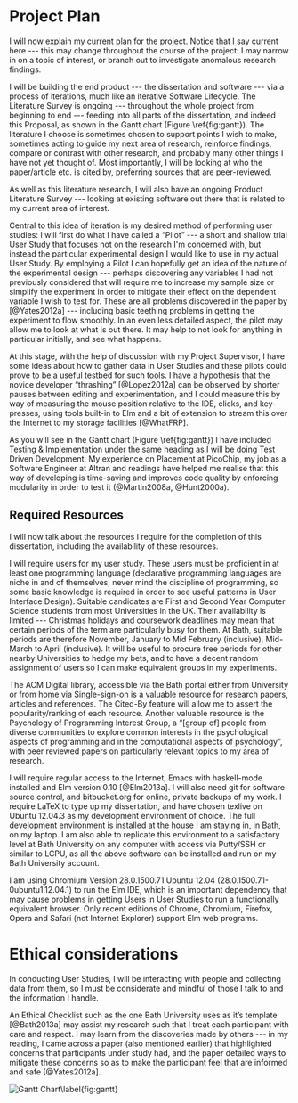 # Project Plan

I will now explain my current plan for the project. Notice that I say
current here --- this may change throughout the course of the project: I
may narrow in on a topic of interest, or branch out to investigate
anomalous research findings.

I will be building the end product --- the dissertation and software --- via a
process of iterations, much like an iterative Software Lifecycle. The Literature
Survey is ongoing --- throughout the whole project from beginning to end --- feeding
into all parts of the dissertation, and indeed this Proposal, as shown in the
Gantt chart (Figure \ref{fig:gantt}).  The literature I choose is sometimes
chosen to support points I wish to make, sometimes acting to guide my next area
of research, reinforce findings, compare or contrast with other research, and
probably many other things I have not yet thought of. Most importantly, I will
be looking at who the paper/article etc. is cited by, preferring sources that
are peer-reviewed.

As well as this literature research, I will also have an ongoing Product
Literature Survey --- looking at existing software out there that is
related to my current area of interest.

Central to this idea of iteration is my desired method of performing
user studies: I will first do what I have called a “Pilot” --- a short and
shallow trial User Study that focuses not on the research I'm concerned
with, but instead the particular experimental design I would like to use
in my actual User Study. By employing a Pilot I can hopefully get an
idea of the nature of the experimental design --- perhaps discovering any
variables I had not previously considered that will require me to
increase my sample size or simplify the experiment in order to mitigate their
effect on the dependent variable I wish to test for. These are all problems
discovered in the paper by [@Yates2012a] --- including basic teething problems in
getting the experiment to flow smoothly. In an even less detailed aspect, the
pilot may allow me to look at what is out there. It may help to not look for
anything in particular initially, and see what happens.

At this stage, with the help of discussion with my Project Supervisor, I
have some ideas about how to gather data in User Studies and these
pilots could prove to be a useful testbed for such tools. I have a
hypothesis that the novice developer “thrashing” [@Lopez2012a] can be
observed by shorter pauses between editing and experimentation, and I
could measure this by way of measuring the mouse position relative to
the IDE, clicks, and key-presses, using tools built-in to Elm and a bit
of extension to stream this over the Internet to my storage facilities
[@WhatFRP].

As you will see in the Gantt chart (Figure \ref{fig:gantt}) I have included
Testing & Implementation under the same heading as I will be doing Test Driven
Development. My experience on Placement at PicoChip, my job as a Software
Engineer at Altran and readings have helped me realise that this way of
developing is time-saving and improves code quality by enforcing modularity in
order to test it (@Martin2008a, @Hunt2000a).

## Required Resources

I will now talk about the resources I require for the completion of this
dissertation, including the availability of these resources.

I will require users for my user study. These users must be proficient
in at least one programming language (declarative programming languages
are niche in and of themselves, never mind the discipline of
programming, so some basic knowledge is required in order to see useful
patterns in User Interface Design). Suitable candidates are First and
Second Year Computer Science students from most Universities in the UK.
Their availability is limited --- Christmas holidays and coursework
deadlines may mean that certain periods of the term are particularly
busy for them. At Bath, suitable periods are therefore November, January
to Mid February (inclusive), Mid-March to April (inclusive). It will be
useful to procure free periods for other nearby Universities to hedge my
bets, and to have a decent random assignment of users so I can make
equivalent groups in my experiments.

The ACM Digital library, accessible via the Bath portal either from
University or from home via Single-sign-on is a valuable resource for
research papers, articles and references. The Cited-By feature will
allow me to assert the popularity/ranking of each resource. Another
valuable resource is the Psychology of Programming Interest Group, a
“[group of] people from diverse communities to explore common interests
in the psychological aspects of programming and in the computational
aspects of psychology”, with peer reviewed papers on particularly
relevant topics to my area of research.

I will require regular access to the Internet, Emacs with haskell-mode
installed and Elm version 0.10 [@Elm2013a]. I will also need git for
software source control, and bitbucket.org for online, private backups
of my work. I require LaTeX to type up my dissertation, and have chosen
texlive on Ubuntu 12.04.3 as my development environment of choice. The
full development environment is installed at the house I am staying in,
in Bath, on my laptop. I am also able to replicate this environment to a
satisfactory level at Bath University on any computer with access via
Putty/SSH or similar to LCPU, as all the above software can be installed
and run on my Bath University account.

I am using Chromium Version 28.0.1500.71 Ubuntu 12.04
(28.0.1500.71-0ubuntu1.12.04.1) to run the Elm IDE, which is an
important dependency that may cause problems in getting Users in User
Studies to run a functionally equivalent browser. Only recent editions
of Chrome, Chromium, Firefox, Opera and Safari (not Internet Explorer)
support Elm web programs.

# Ethical considerations

In conducting User Studies, I will be interacting with people and
collecting data from them, so I must be considerate and mindful of those
I talk to and the information I handle.

An Ethical Checklist such as the one Bath University uses as it’s
template [@Bath2013a] may assist my research such that I treat each
participant with care and respect. I may learn from the discoveries made
by others --- in my reading, I came across a paper (also mentioned
earlier) that highlighted concerns that participants under study had,
and the paper detailed ways to mitigate these concerns so as to make the
participant feel that are informed and safe [@Yates2012a].

![Gantt Chart\label{fig:gantt}](images/gantt-chart.png)

